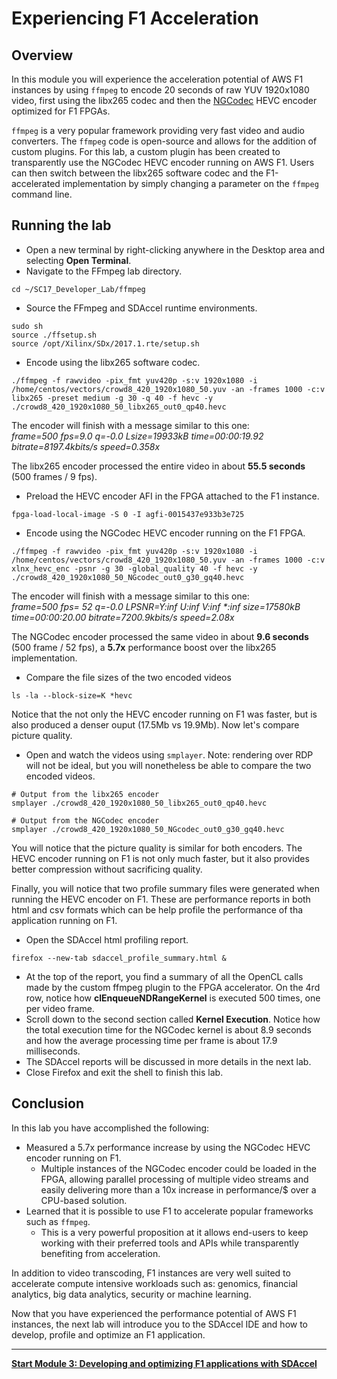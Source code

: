 
# Experiencing F1 Acceleration

## Overview

In this module you will experience the acceleration potential of AWS F1 instances by using ```ffmpeg``` to encode 20 seconds of raw YUV 1920x1080 video, first using the libx265 codec and then the [NGCodec](https://ngcodec.com/products-cloud-transcoding/) HEVC encoder optimized for F1 FPGAs.

```ffmpeg``` is a very popular framework providing very fast video and audio converters. The ```ffmpeg``` code is open-source and allows for the addition of custom plugins. For this lab, a custom plugin has been created to transparently use the NGCodec HEVC encoder running on AWS F1. Users can then switch between the libx265 software codec and the F1-accelerated implementation by simply changing a parameter on the ```ffmpeg``` command line.

## Running the lab

* Open a new terminal by right-clicking anywhere in the Desktop area and selecting **Open Terminal**.
* Navigate to the FFmpeg lab directory.
```
cd ~/SC17_Developer_Lab/ffmpeg
```

* Source the FFmpeg and SDAccel runtime environments.
```
sudo sh
source ./ffsetup.sh
source /opt/Xilinx/SDx/2017.1.rte/setup.sh
```

* Encode using the libx265 software codec.
```
./ffmpeg -f rawvideo -pix_fmt yuv420p -s:v 1920x1080 -i /home/centos/vectors/crowd8_420_1920x1080_50.yuv -an -frames 1000 -c:v libx265 -preset medium -g 30 -q 40 -f hevc -y ./crowd8_420_1920x1080_50_libx265_out0_qp40.hevc
```

The encoder will finish with a message similar to this one: \
*frame=500 fps=9.0 q=-0.0 Lsize=19933kB time=00:00:19.92 bitrate=8197.4kbits/s speed=0.358x* 

The libx265 encoder processed the entire video in about **55.5 seconds** (500 frames / 9 fps).


* Preload the HEVC encoder AFI in the FPGA attached to the F1 instance. 
```
fpga-load-local-image -S 0 -I agfi-0015437e933b3e725
```

* Encode using the NGCodec HEVC encoder running on the F1 FPGA.
```
./ffmpeg -f rawvideo -pix_fmt yuv420p -s:v 1920x1080 -i /home/centos/vectors/crowd8_420_1920x1080_50.yuv -an -frames 1000 -c:v xlnx_hevc_enc -psnr -g 30 -global_quality 40 -f hevc -y ./crowd8_420_1920x1080_50_NGcodec_out0_g30_gq40.hevc 
```

The encoder will finish with a message similar to this one: \
*frame=500 fps= 52 q=-0.0 LPSNR=Y:inf U:inf V:inf \*:inf size=17580kB time=00:00:20.00 bitrate=7200.9kbits/s speed=2.08x* 

The NGCodec encoder processed the same video in about **9.6 seconds** (500 frame / 52 fps), a **5.7x** performance boost over the libx265 implementation.

* Compare the file sizes of the two encoded videos
```
ls -la --block-size=K *hevc
```
Notice that the not only the HEVC encoder running on F1 was faster, but is also produced a denser ouput (17.5Mb vs 19.9Mb). Now let's compare picture quality.

* Open and watch the videos using ```smplayer```. Note: rendering over RDP will not be ideal, but you will nonetheless be able to compare the two encoded videos.
```
# Output from the libx265 encoder
smplayer ./crowd8_420_1920x1080_50_libx265_out0_qp40.hevc

# Output from the NGCodec encoder
smplayer ./crowd8_420_1920x1080_50_NGcodec_out0_g30_gq40.hevc 
```
You will notice that the picture quality is similar for both encoders. The HEVC encoder running on F1 is not only much faster, but it also provides better compression without sacrificing quality.

Finally, you will notice that two profile summary files were generated when running the HEVC encoder on F1. These are performance reports in both html and csv formats which can be help profile the performance of tha application running on F1.

* Open the SDAccel html profiling report.
```
firefox --new-tab sdaccel_profile_summary.html &
```
* At the top of the report, you find a summary of all the OpenCL calls made by the custom ffmpeg plugin to the FPGA accelerator. On the 4rd row, notice how **clEnqueueNDRangeKernel** is executed 500 times, one per video frame. 
* Scroll down to the second section called **Kernel Execution**. Notice how the total execution time for the NGCodec kernel is about 8.9 seconds and how the average processing time per frame is about 17.9 milliseconds.
* The SDAccel reports will be discussed in more details in the next lab.
* Close Firefox and exit the shell to finish this lab.

## Conclusion

In this lab you have accomplished the following:
* Measured a 5.7x performance increase by using the NGCodec HEVC encoder running on F1. 
   - Multiple instances of the NGCodec encoder could be loaded in the FPGA, allowing parallel processing of multiple video streams and easily delivering more than a 10x increase in performance/$ over a CPU-based solution. 
* Learned that it is possible to use F1 to accelerate popular frameworks such as ```ffmpeg```. 
   - This is a very powerful proposition at it allows end-users to keep working with their preferred tools and APIs while transparently benefiting from acceleration.

In addition to video transcoding, F1 instances are very well suited to accelerate compute intensive workloads such as: genomics, financial analytics, big data analytics, security or machine learning.

Now that you have experienced the performance potential of AWS F1 instances, the next lab will introduce you to the SDAccel IDE and how to develop, profile and optimize an F1 application.

---------------------------------------
[**Start Module 3: Developing and optimizing F1 applications with SDAccel**](IDCT_Lab.md)
